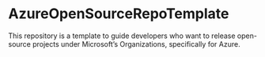 # AzureOpenSourceRepoTemplate
This repository is a template to guide developers who want to release open-source projects under Microsoft’s Organizations, specifically for Azure.
